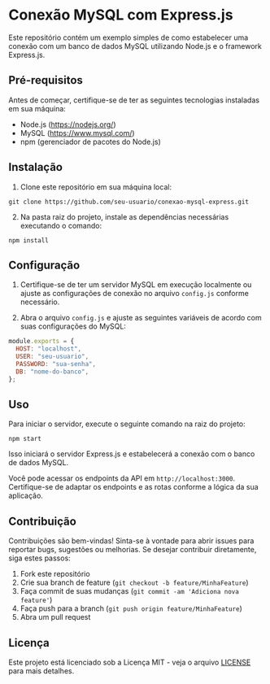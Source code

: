 # Conexão MySQL com Express.js

Este repositório contém um exemplo simples de como estabelecer uma conexão com um banco de dados MySQL utilizando Node.js e o framework Express.js.

## Pré-requisitos

Antes de começar, certifique-se de ter as seguintes tecnologias instaladas em sua máquina:

- Node.js (https://nodejs.org/)
- MySQL (https://www.mysql.com/)
- npm (gerenciador de pacotes do Node.js)

## Instalação

1. Clone este repositório em sua máquina local:

```
git clone https://github.com/seu-usuario/conexao-mysql-express.git
```

2. Na pasta raiz do projeto, instale as dependências necessárias executando o comando:

```
npm install
```

## Configuração

1. Certifique-se de ter um servidor MySQL em execução localmente ou ajuste as configurações de conexão no arquivo `config.js` conforme necessário.

2. Abra o arquivo `config.js` e ajuste as seguintes variáveis de acordo com suas configurações do MySQL:

```javascript
module.exports = {
  HOST: "localhost",
  USER: "seu-usuario",
  PASSWORD: "sua-senha",
  DB: "nome-do-banco",
};
```

## Uso

Para iniciar o servidor, execute o seguinte comando na raiz do projeto:

```
npm start
```

Isso iniciará o servidor Express.js e estabelecerá a conexão com o banco de dados MySQL.

Você pode acessar os endpoints da API em `http://localhost:3000`. Certifique-se de adaptar os endpoints e as rotas conforme a lógica da sua aplicação.

## Contribuição

Contribuições são bem-vindas! Sinta-se à vontade para abrir issues para reportar bugs, sugestões ou melhorias. Se desejar contribuir diretamente, siga estes passos:

1. Fork este repositório
2. Crie sua branch de feature (`git checkout -b feature/MinhaFeature`)
3. Faça commit de suas mudanças (`git commit -am 'Adiciona nova feature'`)
4. Faça push para a branch (`git push origin feature/MinhaFeature`)
5. Abra um pull request

## Licença

Este projeto está licenciado sob a Licença MIT - veja o arquivo [LICENSE](LICENSE) para mais detalhes.
